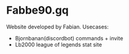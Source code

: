 # Fabbe90.gq
Website developed by Fabian. Usecases:
* Bjornbanan(discordbot) commands + invite
* Lb2000 league of legends stat site
